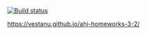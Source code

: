[![Build status](https://ci.appveyor.com/api/projects/status/hin1x1k4h7pyag8j?svg=true)](https://ci.appveyor.com/project/Vestanu/ahj-homeworks-3-2)


https://vestanu.github.io/ahj-homeworks-3-2/
